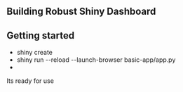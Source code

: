 ## Building Robust Shiny Dashboard

## Getting started
- shiny create
- shiny run --reload --launch-browser basic-app/app.py
-

Its ready for use
